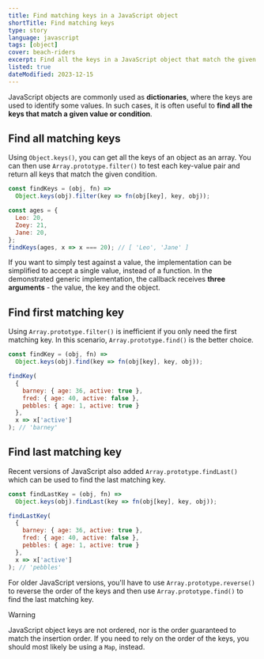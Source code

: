 ```yaml
---
title: Find matching keys in a JavaScript object
shortTitle: Find matching keys
type: story
language: javascript
tags: [object]
cover: beach-riders
excerpt: Find all the keys in a JavaScript object that match the given value.
listed: true
dateModified: 2023-12-15
---
```


JavaScript objects are commonly used as **dictionaries**, where the keys are used to identify some values. In such cases, it is often useful to **find all the keys that match a given value or condition**.

## Find all matching keys

Using `Object.keys()`, you can get all the keys of an object as an array. You can then use `Array.prototype.filter()` to test each key-value pair and return all keys that match the given condition.

```js
const findKeys = (obj, fn) =>
  Object.keys(obj).filter(key => fn(obj[key], key, obj));

const ages = {
  Leo: 20,
  Zoey: 21,
  Jane: 20,
};
findKeys(ages, x => x === 20); // [ 'Leo', 'Jane' ]
```

If you want to simply test against a value, the implementation can be simplified to accept a single value, instead of a function. In the demonstrated generic implementation, the callback receives **three arguments** - the value, the key and the object.

## Find first matching key

Using `Array.prototype.filter()` is inefficient if you only need the first matching key. In this scenario, `Array.prototype.find()` is the better choice.

```js
const findKey = (obj, fn) =>
  Object.keys(obj).find(key => fn(obj[key], key, obj));

findKey(
  {
    barney: { age: 36, active: true },
    fred: { age: 40, active: false },
    pebbles: { age: 1, active: true }
  },
  x => x['active']
); // 'barney'
```

## Find last matching key

Recent versions of JavaScript also added `Array.prototype.findLast()` which can be used to find the last matching key.

```js
const findLastKey = (obj, fn) =>
  Object.keys(obj).findLast(key => fn(obj[key], key, obj));

findLastKey(
  {
    barney: { age: 36, active: true },
    fred: { age: 40, active: false },
    pebbles: { age: 1, active: true }
  },
  x => x['active']
); // 'pebbles'
```

For older JavaScript versions, you'll have to use `Array.prototype.reverse()` to reverse the order of the keys and then use `Array.prototype.find()` to find the last matching key.

> [!WARNING]
>
> JavaScript object keys are not ordered, nor is the order guaranteed to match the insertion order. If you need to rely on the order of the keys, you should most likely be using a `Map`, instead.
